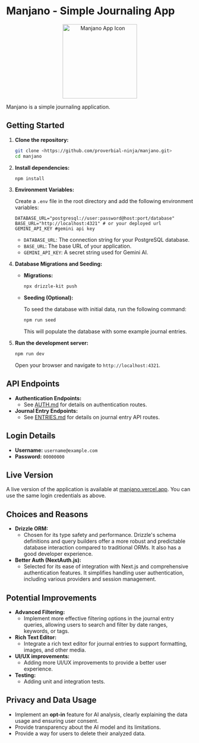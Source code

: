 # Manjano - Simple Journaling App

<p align="center">
  <img src="https://manjano.vercel.app/logo.svg" width="200" alt="Manjano App Icon">
</p>

Manjano is a simple journaling application.

## Getting Started

1.  **Clone the repository:**

    ```bash
    git clone <https://github.com/proverbial-ninja/manjano.git>
    cd manjano
    ```

2.  **Install dependencies:**

    ```bash
    npm install
    ```

3.  **Environment Variables:**

    Create a `.env` file in the root directory and add the following environment variables:

    ```
    DATABASE_URL="postgresql://user:password@host:port/database"
    BASE_URL="http://localhost:4321" # or your deployed url
    GEMINI_API_KEY #gemini api key
    ```

    - `DATABASE_URL`: The connection string for your PostgreSQL database.
    - `BASE_URL`: The base URL of your application.
    - `GEMINI_API_KEY`: A secret string used for Gemini AI.

4.  **Database Migrations and Seeding:**

    - **Migrations:**

      ```bash
      npx drizzle-kit push
      ```

    - **Seeding (Optional):**

      To seed the database with initial data, run the following command:

      ```bash
      npm run seed
      ```

      This will populate the database with some example journal entries.

5.  **Run the development server:**

    ```bash
    npm run dev
    ```

    Open your browser and navigate to `http://localhost:4321`.

## API Endpoints

- **Authentication Endpoints:**
  - See [AUTH.md](AUTH.md) for details on authentication routes.
- **Journal Entry Endpoints:**
  - See [ENTRIES.md](ENTRIES.md) for details on journal entry API routes.

## Login Details

- **Username:** `username@example.com`
- **Password:** `00000000`

## Live Version

A live version of the application is available at [manjano.vercel.app](https://manjano.vercel.app). You can use the same login credentials as above.

## Choices and Reasons

- **Drizzle ORM:**
  - Chosen for its type safety and performance. Drizzle's schema definitions and query builders offer a more robust and predictable database interaction compared to traditional ORMs. It also has a good developer experience.
- **Better Auth (NextAuth.js):**
  - Selected for its ease of integration with Next.js and comprehensive authentication features. It simplifies handling user authentication, including various providers and session management.

## Potential Improvements

- **Advanced Filtering:**
  - Implement more effective filtering options in the journal entry queries, allowing users to search and filter by date ranges, keywords, or tags.
- **Rich Text Editor:**
  - Integrate a rich text editor for journal entries to support formatting, images, and other media.
- **UI/UX improvements:**
  - Adding more UI/UX improvements to provide a better user experience.
- **Testing:**
  - Adding unit and integration tests.

## Privacy and Data Usage

- Implement an **opt-in** feature for AI analysis, clearly explaining the data usage and ensuring user consent.
- Provide transparency about the AI model and its limitations.
- Provide a way for users to delete their analyzed data.
